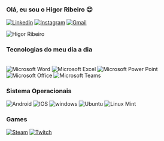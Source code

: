 
### Olá, eu sou o Higor Ribeiro 😊

[![Linkedin](https://img.shields.io/badge/LinkedIn-0077B5?style=for-the-badge&logo=linkedin&logoColor=white)](https://www.linkedin.com/in/higor-ribeiro-252438226/)
[![Instagram](https://img.shields.io/badge/Instagram-E4405F?style=for-the-badge&logo=instagram&logoColor=white)](https://www.instagram.com/_ribeirohigor/)
[![Gmail](https://img.shields.io/badge/Gmail-D14836?style=for-the-badge&logo=gmail&logoColor=white)](hribeiro0218@gmail.com)


![Higor Ribeiro](https://github-readme-stats.vercel.app/api?username=ribeirohigor&show_icons=true&theme=tokyonight)


### Tecnologias do meu dia a dia 

<div style="display: inline_bloc"><br/>
<img aling="center" alt="Microsoft Word" src="https://img.shields.io/badge/Microsoft_Word-2B579A?style=for-the-badge&logo=microsoft-word&logoColor=white">
<img aling="center" alt="Microsoft Excel" src="https://img.shields.io/badge/Microsoft_Excel-217346?style=for-the-badge&logo=microsoft-excel&logoColor=white">
<img aling="center" alt="Microsoft Power Point" src="https://img.shields.io/badge/Microsoft_PowerPoint-B7472A?style=for-the-badge&logo=microsoft-powerpoint&logoColor=white">
<img aling="center" alt="Microsoft Office" src="https://img.shields.io/badge/Microsoft_Office-D83B01?style=for-the-badge&logo=microsoft-office&logoColor=white">
<img aling="center" alt="Microsoft Teams" src="https://img.shields.io/badge/Microsoft_Teams-6264A7?style=for-the-badge&logo=microsoft-teams&logoColor=white">

### Sistema Operacionais 

<img aling="center" alt="Android" src="https://img.shields.io/badge/Android-3DDC84?style=for-the-badge&logo=android&logoColor=white">
<img aling="center" alt="IOS" src="https://img.shields.io/badge/iOS-000000?style=for-the-badge&logo=ios&logoColor=white">
<img aling="center" alt="windows" src="https://img.shields.io/badge/Windows-0078D6?style=for-the-badge&logo=windows&logoColor=white">
<img aling="center" alt="Ubuntu" src="https://img.shields.io/badge/Ubuntu-E95420?style=for-the-badge&logo=ubuntu&logoColor=white">
<img aling="center" alt="Linux Mint" src="https://img.shields.io/badge/Linux_Mint-87CF3E?style=for-the-badge&logo=linux-mint&logoColor=white">

### Games 

[![Steam](https://img.shields.io/badge/Steam-000000?style=for-the-badge&logo=steam&logoColor=white)](https://steamcommunity.com/id/higaosr/)
[![Twitch](https://img.shields.io/badge/Twitch-9146FF?style=for-the-badge&logo=twitch&logoColor=white)](https://www.twitch.tv/higaofps_)
